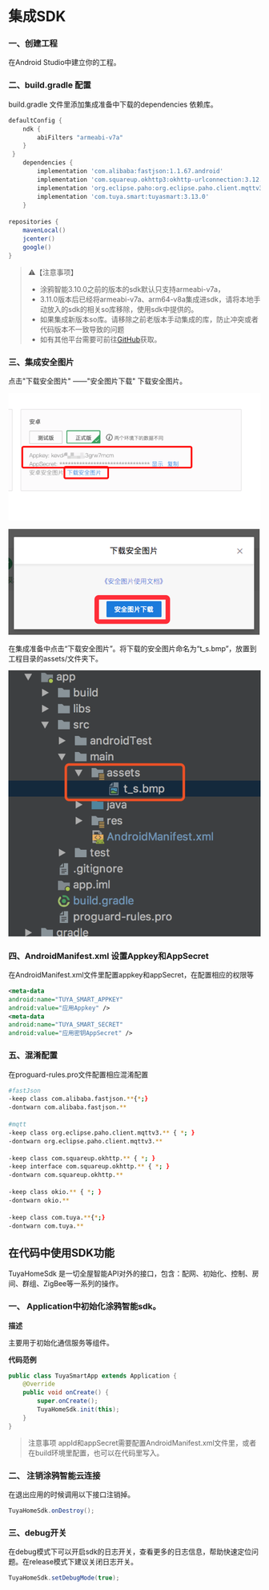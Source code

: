 # 集成SDK
### 一、创建工程

在Android Studio中建立你的工程。

### 二、build.gradle 配置

build.gradle 文件里添加集成准备中下载的dependencies 依赖库。

```groovy
defaultConfig {
    ndk {
        abiFilters "armeabi-v7a"
    }
 }
    dependencies {
        implementation 'com.alibaba:fastjson:1.1.67.android'
        implementation 'com.squareup.okhttp3:okhttp-urlconnection:3.12.3'
        implementation 'org.eclipse.paho:org.eclipse.paho.client.mqttv3:1.2.0'
        implementation 'com.tuya.smart:tuyasmart:3.13.0'
    }
    
repositories {
    mavenLocal()
    jcenter()
    google()
}

```


> ⚠️【注意事项】
>
> * 涂鸦智能3.10.0之前的版本的sdk默认只支持armeabi-v7a，
> * 3.11.0版本后已经将armeabi-v7a、arm64-v8a集成进sdk，请将本地手动放入的sdk的相关so库移除，使用sdk中提供的。
> * 如果集成新版本so库。请移除之前老版本手动集成的库，防止冲突或者代码版本不一致导致的问题
> * 如有其他平台需要可前往[GitHub](https://github.com/TuyaInc/tuyasmart_home_android_sdk/tree/master/so_libs)获取。

### 三、集成安全图片

点击"下载安全图片" ——"安全图片下载" 下载安全图片。

![](./images/download_t_s.png)

![](./images/download_t_s_1.png)

在集成准备中点击“下载安全图片”。将下载的安全图片命名为“t_s.bmp”，放置到工程目录的assets/文件夹下。

![](./images/addt_s.png)



### 四、AndroidManifest.xml 设置Appkey和AppSecret

在AndroidManifest.xml文件里配置appkey和appSecret，在配置相应的权限等

```xml
<meta-data
android:name="TUYA_SMART_APPKEY"
android:value="应用Appkey" />
<meta-data
android:name="TUYA_SMART_SECRET"
android:value="应用密钥AppSecret" />

```

### 五、混淆配置

在proguard-rules.pro文件配置相应混淆配置

```bash
#fastJson
-keep class com.alibaba.fastjson.**{*;}
-dontwarn com.alibaba.fastjson.**

#mqtt
-keep class org.eclipse.paho.client.mqttv3.** { *; }
-dontwarn org.eclipse.paho.client.mqttv3.**

-keep class com.squareup.okhttp.** { *; }
-keep interface com.squareup.okhttp.** { *; }
-dontwarn com.squareup.okhttp.**

-keep class okio.** { *; }
-dontwarn okio.**

-keep class com.tuya.**{*;}
-dontwarn com.tuya.**
```

## 在代码中使用SDK功能

TuyaHomeSdk 是一切全屋智能API对外的接口，包含：配网、初始化、控制、房间、群组、ZigBee等一系列的操作。
### 一、 Application中初始化涂鸦智能sdk。
**描述**

主要用于初始化通信服务等组件。

**代码范例**

```java
public class TuyaSmartApp extends Application {
    @Override
    public void onCreate() {
        super.onCreate();
        TuyaHomeSdk.init(this);
    }
}
```

>注意事项
>appId和appSecret需要配置AndroidManifest.xml文件里，或者在build环境里配置，也可以在代码里写入。


### 二、 注销涂鸦智能云连接
在退出应用的时候调用以下接口注销掉。

```java
TuyaHomeSdk.onDestroy();
```

### 三、debug开关

在debug模式下可以开启sdk的日志开关，查看更多的日志信息，帮助快速定位问题。在release模式下建议关闭日志开关。

```java
TuyaHomeSdk.setDebugMode(true);
```